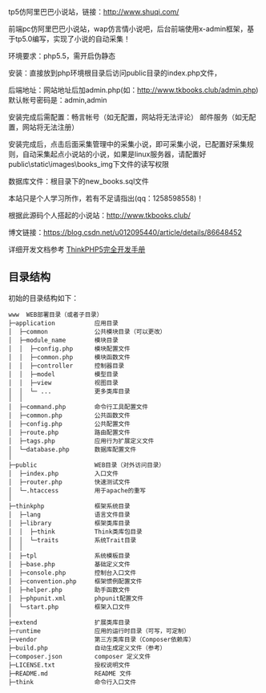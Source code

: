 tp5仿阿里巴巴小说站，链接：http://www.shuqi.com/

前端pc仿阿里巴巴小说站，wap仿言情小说吧，后台前端使用x-admin框架，基于tp5.0编写，实现了小说的自动采集！

环境要求：php5.5，需开启伪静态

安装：直接放到php环境根目录后访问public目录的index.php文件，

后端地址：网站地址后加admin.php(如：http://www.tkbooks.club/admin.php)
默认帐号密码是：admin,admin

安装完成后需配置：畅言帐号（如无配置，网站将无法评论） 邮件服务（如无配置，网站将无法注册）

安装完成后，点击后面采集管理中的采集小说，即可采集小说，已配置好采集规则，自动采集起点小说站的小说，如果是linux服务器，请配置好public\static\images\books_img下文件的读写权限

数据库文件：根目录下的new_books.sql文件

本站只是个人学习所作，若有不足请指出(qq：1258598558)！

根据此源码个人搭起的小说站：http://www.tkbooks.club/

博文链接：https://blog.csdn.net/u012095440/article/details/86648452 

详细开发文档参考 [ThinkPHP5完全开发手册](http://www.kancloud.cn/manual/thinkphp5)

## 目录结构

初始的目录结构如下：

~~~
www  WEB部署目录（或者子目录）
├─application           应用目录
│  ├─common             公共模块目录（可以更改）
│  ├─module_name        模块目录
│  │  ├─config.php      模块配置文件
│  │  ├─common.php      模块函数文件
│  │  ├─controller      控制器目录
│  │  ├─model           模型目录
│  │  ├─view            视图目录
│  │  └─ ...            更多类库目录
│  │
│  ├─command.php        命令行工具配置文件
│  ├─common.php         公共函数文件
│  ├─config.php         公共配置文件
│  ├─route.php          路由配置文件
│  ├─tags.php           应用行为扩展定义文件
│  └─database.php       数据库配置文件
│
├─public                WEB目录（对外访问目录）
│  ├─index.php          入口文件
│  ├─router.php         快速测试文件
│  └─.htaccess          用于apache的重写
│
├─thinkphp              框架系统目录
│  ├─lang               语言文件目录
│  ├─library            框架类库目录
│  │  ├─think           Think类库包目录
│  │  └─traits          系统Trait目录
│  │
│  ├─tpl                系统模板目录
│  ├─base.php           基础定义文件
│  ├─console.php        控制台入口文件
│  ├─convention.php     框架惯例配置文件
│  ├─helper.php         助手函数文件
│  ├─phpunit.xml        phpunit配置文件
│  └─start.php          框架入口文件
│
├─extend                扩展类库目录
├─runtime               应用的运行时目录（可写，可定制）
├─vendor                第三方类库目录（Composer依赖库）
├─build.php             自动生成定义文件（参考）
├─composer.json         composer 定义文件
├─LICENSE.txt           授权说明文件
├─README.md             README 文件
├─think                 命令行入口文件
~~~



